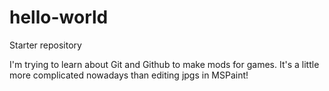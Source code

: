# hello-world
Starter repository

I'm trying to learn about Git and Github to make mods for games.
It's a little more complicated nowadays than editing jpgs in MSPaint!
